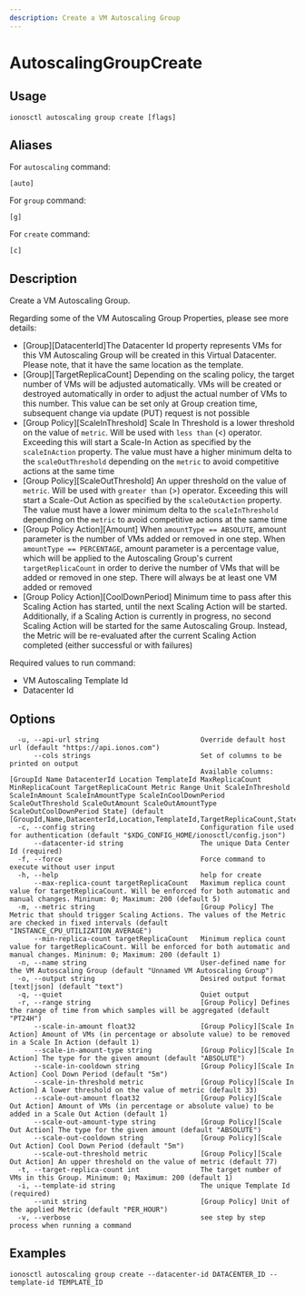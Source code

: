 ```yaml
---
description: Create a VM Autoscaling Group
---
```


# AutoscalingGroupCreate

## Usage

```text
ionosctl autoscaling group create [flags]
```

## Aliases

For `autoscaling` command:

```text
[auto]
```

For `group` command:

```text
[g]
```

For `create` command:

```text
[c]
```

## Description

Create a VM Autoscaling Group. 

Regarding some of the VM Autoscaling Group Properties, please see more details:

* [Group][DatacenterId]The Datacenter Id property represents VMs for this VM Autoscaling Group will be created in this Virtual Datacenter. Please note, that it have the same location as the template.
* [Group][TargetReplicaCount] Depending on the scaling policy, the target number of VMs will be adjusted automatically. VMs will be created or destroyed automatically in order to adjust the actual number of VMs to this number. This value can be set only at Group creation time, subsequent change via update (PUT) request is not possible
* [Group Policy][ScaleInThreshold] Scale In Threshold is a lower threshold on the value of `metric`. Will be used with `less than` (<) operator. Exceeding this will start a Scale-In Action as specified by the `scaleInAction` property. The value must have a higher minimum delta to the `scaleOutThreshold` depending on the `metric` to avoid competitive actions at the same time
* [Group Policy][ScaleOutThreshold] An upper threshold on the value of `metric`.  Will be used with `greater than` (>) operator. Exceeding this will start a Scale-Out Action as specified by the `scaleOutAction` property. The value must have a lower minimum delta to the `scaleInThreshold` depending on the `metric` to avoid competitive actions at the same time
* [Group Policy Action][Amount] When `amountType == ABSOLUTE`, amount parameter is the number of VMs added or removed in one step. When `amountType == PERCENTAGE`, amount parameter is a percentage value, which will be applied to the Autoscaling Group's current `targetReplicaCount` in order to derive the number of VMs that will be added or removed in one step. There will always be at least one VM added or removed
* [Group Policy Action][CoolDownPeriod] Minimum time to pass after this Scaling Action has started, until the next Scaling Action will be started. Additionally, if a Scaling Action is currently in progress, no second Scaling Action will be started for the same Autoscaling Group. Instead, the Metric will be re-evaluated after the current Scaling Action completed (either successful or with failures)

Required values to run command:

* VM Autoscaling Template Id
* Datacenter Id

## Options

```text
  -u, --api-url string                         Override default host url (default "https://api.ionos.com")
      --cols strings                           Set of columns to be printed on output 
                                               Available columns: [GroupId Name DatacenterId Location TemplateId MaxReplicaCount MinReplicaCount TargetReplicaCount Metric Range Unit ScaleInThreshold ScaleInAmount ScaleInAmountType ScaleInCoolDownPeriod ScaleOutThreshold ScaleOutAmount ScaleOutAmountType ScaleOutCoolDownPeriod State] (default [GroupId,Name,DatacenterId,Location,TemplateId,TargetReplicaCount,State])
  -c, --config string                          Configuration file used for authentication (default "$XDG_CONFIG_HOME/ionosctl/config.json")
      --datacenter-id string                   The unique Data Center Id (required)
  -f, --force                                  Force command to execute without user input
  -h, --help                                   help for create
      --max-replica-count targetReplicaCount   Maximum replica count value for targetReplicaCount. Will be enforced for both automatic and manual changes. Mininum: 0; Maximum: 200 (default 5)
  -m, --metric string                          [Group Policy] The Metric that should trigger Scaling Actions. The values of the Metric are checked in fixed intervals (default "INSTANCE_CPU_UTILIZATION_AVERAGE")
      --min-replica-count targetReplicaCount   Minimum replica count value for targetReplicaCount. Will be enforced for both automatic and manual changes. Mininum: 0; Maximum: 200 (default 1)
  -n, --name string                            User-defined name for the VM Autoscaling Group (default "Unnamed VM Autoscaling Group")
  -o, --output string                          Desired output format [text|json] (default "text")
  -q, --quiet                                  Quiet output
  -r, --range string                           [Group Policy] Defines the range of time from which samples will be aggregated (default "PT24H")
      --scale-in-amount float32                [Group Policy][Scale In Action] Amount of VMs (in percentage or absolute value) to be removed in a Scale In Action (default 1)
      --scale-in-amount-type string            [Group Policy][Scale In Action] The type for the given amount (default "ABSOLUTE")
      --scale-in-cooldown string               [Group Policy][Scale In Action] Cool Down Period (default "5m")
      --scale-in-threshold metric              [Group Policy][Scale In Action] A lower threshold on the value of metric (default 33)
      --scale-out-amount float32               [Group Policy][Scale Out Action] Amount of VMs (in percentage or absolute value) to be added in a Scale Out Action (default 1)
      --scale-out-amount-type string           [Group Policy][Scale Out Action] The type for the given amount (default "ABSOLUTE")
      --scale-out-cooldown string              [Group Policy][Scale Out Action] Cool Down Period (default "5m")
      --scale-out-threshold metric             [Group Policy][Scale Out Action] An upper threshold on the value of metric (default 77)
  -t, --target-replica-count int               The target number of VMs in this Group. Minimum: 0; Maximum: 200 (default 1)
  -i, --template-id string                     The unique Template Id (required)
      --unit string                            [Group Policy] Unit of the applied Metric (default "PER_HOUR")
  -v, --verbose                                see step by step process when running a command
```

## Examples

```text
ionosctl autoscaling group create --datacenter-id DATACENTER_ID --template-id TEMPLATE_ID
```

